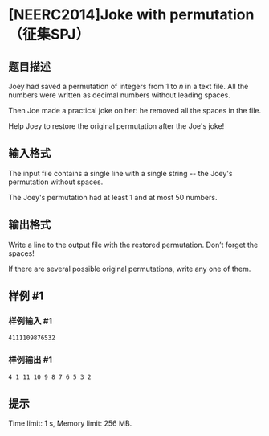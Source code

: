 # [NEERC2014]Joke with permutation（征集SPJ）

## 题目描述

Joey had saved a permutation of integers from $1$ to $n$ in a text file. All the numbers were written as decimal numbers without leading spaces.

Then Joe made a practical joke on her: he removed all the spaces in the file.

Help Joey to restore the original permutation after the Joe's joke! 

## 输入格式

The input file contains a single line with a single string -- the Joey's permutation without spaces.

The Joey's permutation had at least $1$ and at most $50$ numbers. 

## 输出格式

Write a line to the output file with the restored permutation. Don’t forget the spaces!

If there are several possible original permutations, write any one of them.

## 样例 #1

### 样例输入 #1
```
4111109876532
```

### 样例输出 #1

```
4 1 11 10 9 8 7 6 5 3 2
```

## 提示

Time limit: 1 s, Memory limit: 256 MB. 


